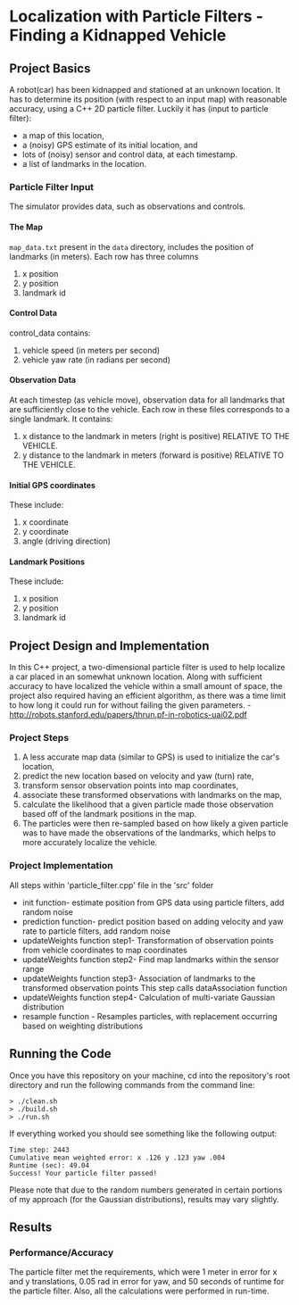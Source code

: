 # Localization with Particle Filters - Finding a Kidnapped Vehicle

## Project Basics
A robot(car) has been kidnapped and stationed at an unknown location. It has to determine its position (with respect to an input map) with reasonable accuracy, using a C++ 2D particle filter. Luckily it has (input to particle filter):

* a map of this location, 
* a (noisy) GPS estimate of its initial location, and 
* lots of (noisy) sensor and control data, at each timestamp. 
* a list of landmarks in the location.

### Particle Filter Input
The simulator provides data, such as observations and controls.

#### The Map
`map_data.txt` present in the `data` directory, includes the position of landmarks (in meters). Each row has three columns
1. x position
2. y position
3. landmark id

#### Control Data
control_data contains: 
1. vehicle speed (in meters per second)
2. vehicle yaw rate (in radians per second)

#### Observation Data
At each timestep (as vehicle move), observation data for all landmarks that are sufficiently close to the vehicle. Each row in these files corresponds to a single landmark. It contains:
1. x distance to the landmark in meters (right is positive) RELATIVE TO THE VEHICLE.
2. y distance to the landmark in meters (forward is positive) RELATIVE TO THE VEHICLE.

#### Initial GPS coordinates
These include:
1. x coordinate
2. y coordinate
3. angle (driving direction)

#### Landmark Positions
These include:
1. x position
2. y position
3. landmark id


## Project Design and Implementation
In this C++ project, a two-dimensional particle filter is used to help localize a car placed in an somewhat unknown location. Along with sufficient accuracy to have localized the vehicle within a small amount of space, the project also required having an efficient algorithm, as there was a time limit to how long it could run for without failing the given parameters.
-http://robots.stanford.edu/papers/thrun.pf-in-robotics-uai02.pdf

### Project Steps
1. A less accurate map data (similar to GPS) is used to initialize the car's location, 
2. predict the new location based on velocity and yaw (turn) rate, 
3. transform sensor observation points into map coordinates,
4. associate these transformed observations with landmarks on the map, 
5. calculate the likelihood that a given particle made those observation based off of the landmark positions in the map. 
6. The particles were then re-sampled based on how likely a given particle was to have made the observations of the landmarks, which helps to more accurately localize the vehicle.

### Project Implementation
All steps within 'particle_filter.cpp' file in the 'src' folder
* init function- estimate position from GPS data using particle filters, add random noise
* prediction function- predict position based on adding velocity and yaw rate to particle filters, add random noise
* updateWeights function step1- Transformation of observation points from vehicle coordinates to map coordinates
* updateWeights function step2- Find map landmarks within the sensor range
* updateWeights function step3- Association of landmarks to the transformed observation points
        This step calls dataAssociation function
* updateWeights function step4- Calculation of multi-variate Gaussian distribution
* resample function - Resamples particles, with replacement occurring based on weighting distributions

## Running the Code
Once you have this repository on your machine, cd into the repository's root directory and run the following commands from the command line:
```
> ./clean.sh
> ./build.sh
> ./run.sh
```

If everything worked you should see something like the following output:

```
Time step: 2443
Cumulative mean weighted error: x .126 y .123 yaw .004
Runtime (sec): 49.04
Success! Your particle filter passed!
```
Please note that due to the random numbers generated in certain portions of my approach (for the Gaussian distributions), results may vary slightly.

## Results
### Performance/Accuracy
The particle filter met the requirements, which were 1 meter in error for x and y translations, 0.05 rad in error for yaw, and 50 seconds of runtime for the particle filter. 
Also, all the calculations were performed in run-time.



